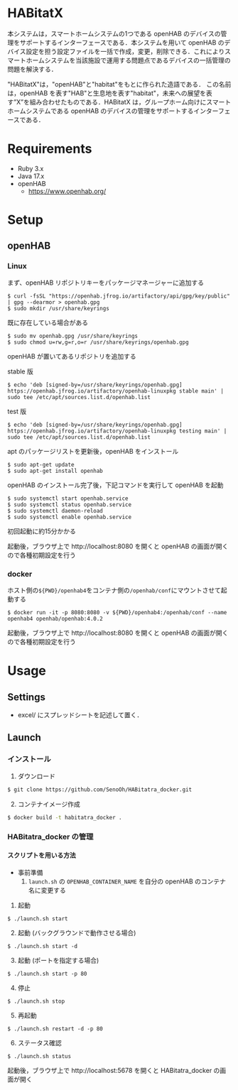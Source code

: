 # HABitatX
本システムは，スマートホームシステムの1つである openHAB のデバイスの管理をサポートするインターフェースである．本システムを用いて openHAB のデバイス設定を担う設定ファイルを一括で作成，変更，削除できる．これによりスマートホームシステムを当該施設で運用する問題点であるデバイスの一括管理の問題を解決する．

"HABitatX"は，"openHAB"と"habitat"をもとに作られた造語である．
この名前は，openHAB を表す"HAB"と生息地を表す"habitat"，未来への展望を表す”X”を組み合わせたものである．HABitatX は，グループホーム向けにスマートホームシステムである openHAB のデバイスの管理をサポートするインターフェースである．
# Requirements
+ Ruby 3.x
+ Java 17.x
+ openHAB
  + https://www.openhab.org/

# Setup
## openHAB
### Linux
まず、openHAB リポジトリキーをパッケージマネージャーに追加する
```
$ curl -fsSL "https://openhab.jfrog.io/artifactory/api/gpg/key/public" | gpg --dearmor > openhab.gpg
$ sudo mkdir /usr/share/keyrings
```

既に存在している場合がある
```
$ sudo mv openhab.gpg /usr/share/keyrings
$ sudo chmod u=rw,g=r,o=r /usr/share/keyrings/openhab.gpg
```

openHAB が置いてあるリポジトリを追加する

stable 版
```
$ echo 'deb [signed-by=/usr/share/keyrings/openhab.gpg] https://openhab.jfrog.io/artifactory/openhab-linuxpkg stable main' | sudo tee /etc/apt/sources.list.d/openhab.list
```

test 版
```
$ echo 'deb [signed-by=/usr/share/keyrings/openhab.gpg] https://openhab.jfrog.io/artifactory/openhab-linuxpkg testing main' | sudo tee /etc/apt/sources.list.d/openhab.list
```

apt のパッケージリストを更新後，openHAB をインストール
```
$ sudo apt-get update
$ sudo apt-get install openhab
```

openHAB のインストール完了後，下記コマンドを実行して openHAB を起動
```
$ sudo systemctl start openhab.service
$ sudo systemctl status openhab.service
$ sudo systemctl daemon-reload
$ sudo systemctl enable openhab.service
```


初回起動に約15分かかる

起動後，ブラウザ上で http://localhost:8080 を開くと openHAB の画面が開くので各種初期設定を行う

### docker
ホスト側の`${PWD}/openhab4`をコンテナ側の`/openhab/conf`にマウントさせて起動する
```
$ docker run -it -p 8080:8080 -v ${PWD}/openhab4:/openhab/conf --name openhab4 openhab/openhab:4.0.2
```
起動後，ブラウザ上で http://localhost:8080 を開くと openHAB の画面が開くので各種初期設定を行う

# Usage
## Settings
+ excel/ にスプレッドシートを記述して置く．
## Launch
### インストール
1. ダウンロード
```bash
$ git clone https://github.com/SenoOh/HABitatra_docker.git
```
2. コンテナイメージ作成
```bash
$ docker build -t habitatra_docker .
```

### HABitatra_docker の管理
#### スクリプトを用いる方法
+ 事前準備
    1. `launch.sh` の `OPENHAB_CONTAINER_NAME` を自分の openHAB のコンテナ名に変更する
1. 起動
```shell
$ ./launch.sh start
```
2. 起動 (バックグラウンドで動作させる場合)
```shell
$ ./launch.sh start -d
```
3. 起動 (ポートを指定する場合)
```shell
$ ./launch.sh start -p 80
```
4. 停止
```shell
$ ./launch.sh stop
```
5. 再起動
```shell
$ ./launch.sh restart -d -p 80
```
6. ステータス確認
```shell
$ ./launch.sh status
```

起動後，ブラウザ上で http://localhost:5678 を開くと HABitatra_docker の画面が開く
